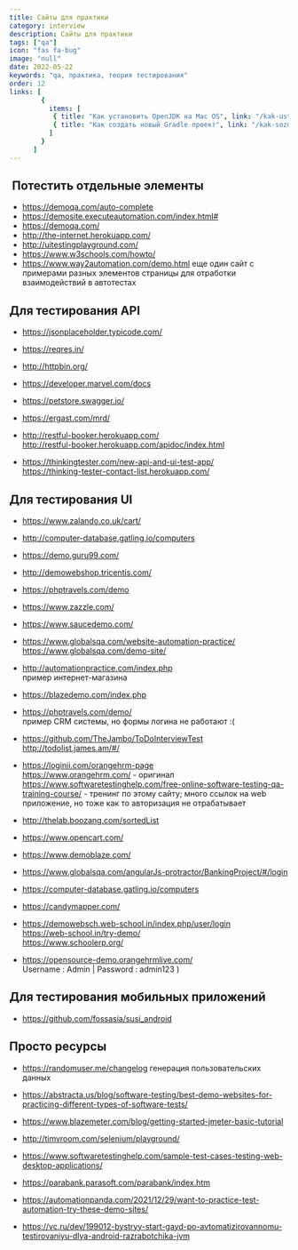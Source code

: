 ```yaml
---
title: Сайты для практики
category: interview
description: Сайты для практики
tags: ["qa"]
icon: "fas fa-bug"
image: "null"
date: 2022-05-22
keywords: "qa, практика, теория тестирования"
order: 12
links: [
        {
          items: [
           { title: "Как установить OpenJDK на Mac OS", link: "/kak-ustanovit-open-jdk-na-mac-os/" },
           { title: "Как создать новый Gradle проект", link: "/kak-sozdat-novyj-gradle-proekt/" },
          ]
        }
      ]
---
```


##  Потестить отдельные элементы

- https://demoqa.com/auto-complete
- https://demosite.executeautomation.com/index.html#
- https://demoqa.com/
- http://the-internet.herokuapp.com/
- http://uitestingplayground.com/
- https://www.w3schools.com/howto/
- https://www.way2automation.com/demo.html
еще один сайт с примерами разных элементов страницы для отработки взаимодействий в автотестах

## Для тестирования API

- https://jsonplaceholder.typicode.com/
- https://reqres.in/
- http://httpbin.org/

- https://developer.marvel.com/docs
- https://petstore.swagger.io/
- https://ergast.com/mrd/
- http://restful-booker.herokuapp.com/  
http://restful-booker.herokuapp.com/apidoc/index.html
- https://thinkingtester.com/new-api-and-ui-test-app/  
https://thinking-tester-contact-list.herokuapp.com/

## Для тестирования UI

- https://www.zalando.co.uk/cart/

- http://computer-database.gatling.io/computers

- https://demo.guru99.com/

- http://demowebshop.tricentis.com/

- https://phptravels.com/demo

- https://www.zazzle.com/

- https://www.saucedemo.com/

- https://www.globalsqa.com/website-automation-practice/
https://www.globalsqa.com/demo-site/

- http://automationpractice.com/index.php  
пример интернет-магазина

- https://blazedemo.com/index.php

- https://phptravels.com/demo/  
пример CRM системы, но формы логина не работают :(

- https://github.com/TheJambo/ToDoInterviewTest
http://todolist.james.am/#/

- https://loginii.com/orangehrm-page  
https://www.orangehrm.com/ - оригинал  
https://www.softwaretestinghelp.com/free-online-software-testing-qa-training-course/ - тренинг по этому сайту;
много ссылок на web приложение, но тоже как то авторизация не отрабатывает

- http://thelab.boozang.com/sortedList

- https://www.opencart.com/

- https://www.demoblaze.com/

- https://www.globalsqa.com/angularJs-protractor/BankingProject/#/login

- https://computer-database.gatling.io/computers
- https://candymapper.com/

- https://demowebsch.web-school.in/index.php/user/login  
https://web-school.in/try-demo/  
https://www.schoolerp.org/  

- https://opensource-demo.orangehrmlive.com/  
Username : Admin | Password : admin123 )

## Для тестирования мобильных приложений 

- https://github.com/fossasia/susi_android

## Просто ресурсы

- https://randomuser.me/changelog
генерация пользовательских данных

- https://abstracta.us/blog/software-testing/best-demo-websites-for-practicing-different-types-of-software-tests/

- https://www.blazemeter.com/blog/getting-started-jmeter-basic-tutorial

- http://timvroom.com/selenium/playground/

- https://www.softwaretestinghelp.com/sample-test-cases-testing-web-desktop-applications/


- https://parabank.parasoft.com/parabank/index.htm

- https://automationpanda.com/2021/12/29/want-to-practice-test-automation-try-these-demo-sites/

- https://vc.ru/dev/199012-bystryy-start-gayd-po-avtomatizirovannomu-testirovaniyu-dlya-android-razrabotchika-jvm